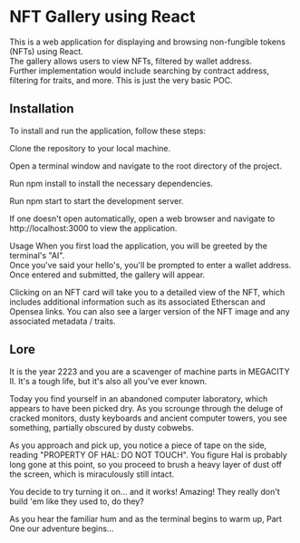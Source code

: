 # NFT Gallery using React
This is a web application for displaying and browsing non-fungible tokens (NFTs) using React. <br /> The gallery allows users to view NFTs, filtered by wallet address. <br /> Further implementation would include searching by contract address, filtering for traits, and more. This is just the very basic POC.

## Installation
To install and run the application, follow these steps:

Clone the repository to your local machine.

Open a terminal window and navigate to the root directory of the project.

Run npm install to install the necessary dependencies.

Run npm start to start the development server.

If one doesn't open automatically, open a web browser and navigate to http://localhost:3000 to view the application.

Usage
When you first load the application, you will be greeted by the terminal's "AI". <br /> Once you've said your hello's, you'll be prompted to enter a wallet address. Once entered and submitted, the gallery will appear.

Clicking on an NFT card will take you to a detailed view of the NFT, which includes additional information such as its associated Etherscan and Opensea links. You can also see a larger version of the NFT image and any associated metadata / traits.

## Lore

It is the year 2223 and you are a scavenger of machine parts in MEGACITY II. It's a tough life, but it's also all you've ever known. 

Today you find yourself in an abandoned computer laboratory, which appears to have been picked dry. As you scrounge through the deluge of cracked monitors, dusty keyboards and ancient computer towers, you see something, partially obscured by dusty cobwebs. 

As you approach and pick up, you notice a piece of tape on the side, reading "PROPERTY OF HAL: DO NOT TOUCH". You figure Hal is probably long gone at this point, so you proceed to brush a heavy layer of dust off the screen, which is miraculously still intact. 

You decide to try turning it on... and it works! Amazing! They really don't build 'em like they used to, do they? 

As you hear the familiar hum and as the terminal begins to warm up, Part One our adventure begins...
